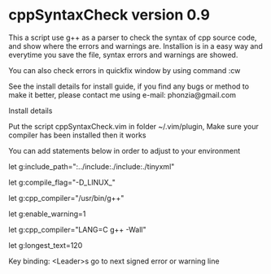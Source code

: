 cppSyntaxCheck
version 0.9
==============
<p>This a script use g++ as a parser to check the syntax of cpp source code, and show where the errors and warnings are. Installion is in a easy way and everytime you save the file, syntax errors and warnings are showed.
<p>You can also check errors in quickfix window by using command :cw
<p>See the install details for install guide, if you find any bugs or method to make it better, please contact me using e-mail: phonzia@gmail.com
<p>
<p>Install details
<p>Put the script cppSyntaxCheck.vim in folder ~/.vim/plugin, Make sure your compiler has been installed then it works
<p>You can add statements below in order to adjust to your environment
<p>let g:include_path=":../include:./include:./tinyxml"
<p>let g:compile_flag="-D_LINUX_"
<p>let g:cpp_compiler="/usr/bin/g++"
<p>let g:enable_warning=1
<p>let g:cpp_compiler="LANG=C g++ -Wall"
<p>let g:longest_text=120

Key binding:
\<Leader\>s      go to next signed error or warning line
